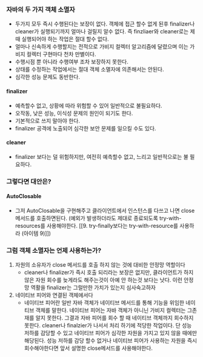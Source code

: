 
### 자바의 두 가지 객체 소멸자 
- 두가지 모두 즉시 수행된다는 보장이 없다. 객체에 접근 할수 없게 된후 finalizer나 cleaner가 실행되기까지 얼마나 걸릴지 알수 없다. 즉 finzliaer와 cleaner로는 제때 실행되어야 하는 작업은 절대 할수 없다. 
- 얼마나 신속하게 수행할지는 전적으로 가비지 컬렉터 알고리즘에 달렸으며 이는 가비지 컬렉터 구현마다 천차 만별이다. 
- 수행시점 뿐 아니라 수행여부 조차 보장하지 못한다. 
- 상태를 수정하는 작업에서는 절대 객체 소멸자에 의존해서는 안된다. 
- 심각한 성능 문제도 동반한다. 
#### finalizer 
- 예측할수 없고, 상황에 따라 위험할 수 있어 일반적으로 불필요하다. 
- 오작동, 낮은 성능, 이식성 문제의 원인이 되기도 한다. 
- 기본적으로 쓰지 말아야 한다. 
- finalizer 공격에 노출되어 심각한 보안 문제를 일으킬 수도 있다. 
#### cleaner
- finalizer 보다는 덜 위험하지만, 여전히 예측할수 없고, 느리고 일반적으로는 불 필요하다. 


### 그렇다면 대안은? 
#### AutoClosable
- 그저 AutoClosable을 구현해주고 클라이언트에서 인스턴스를 다쓰고 나면 close메서드를 호출하면된다. (예외가 발생하더라도 제대로 종료되도록 try-with-resources를 사용해야한다. [[9. try-finally보다는 try-with-resource를 사용하라 (아이템 9)]])


### 그럼 객체 소멸자는 언제 사용하는가? 
1. 자원의 소유자가 close 메서드를 호출 하지 않는 것에 대비한 안정망 역할이다
   - cleaner나 finalizer가 즉시 호출 되리라는 보장은 없지만, 클라이언트가 하지않은 자원 회수를 늦게라도 해주는것이 아예 안 하는것 보다는 낫다. 이런 안정망 역활을 finalizer는 그럴만한 가치가 있는지 심사숙고하자
2. 네이티브 피어와 연결된 객체에서다 
   - 네이티브 피어란 일반 자바 객체가 네이티브 메서드를 통해 기능을 위임한 네이티브 객체를 말한다. 네이티브 피어는 자바 객체가 아니닌 가비지 컬렉터는 그존재를 알지 못한다. 그결과 자바 피어를 회수 할 때 네이티브 객체까지 회수하지 못한다. cleaner나 finalzier가 나서서 처리 하기에 적당한 작업이다. 단 성능 저하를 감당할 수 있고 네이티브 피어가 심각한 자원을 가지고 있지 않을 때에만 해당된다. 성능 저하를 감당 할수 없거나 네이티브 피어가 사용하는 자원을 즉시 회수해야한다면 앞서 설명한 close메서드를 사용해야한다. 